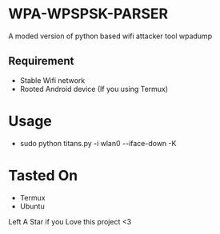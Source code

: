 # WPA-WPSPSK-PARSER
A moded version of python based wifi attacker tool wpadump

## Requirement
* Stable Wifi network
* Rooted Android device (If you using Termux)

# Usage
* sudo python titans.py -i wlan0 --iface-down -K

# Tasted On
* Termux
* Ubuntu

Left A Star if you Love this project <3
